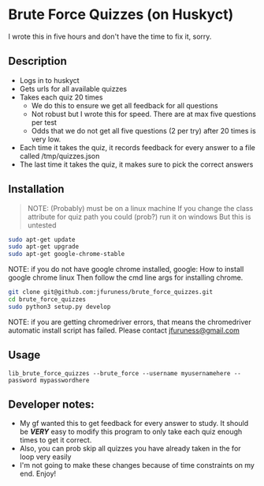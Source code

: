 # Brute Force Quizzes (on Huskyct)

I wrote this in five hours and don't have the time to fix it, sorry.

## Description
* Logs in to huskyct
* Gets urls for all available quizzes
* Takes each quiz 20 times
  * We do this to ensure we get all feedback for all questions
  * Not robust but I wrote this for speed. There are at max five questions per test
  * Odds that we do not get all five questions (2 per try) after 20 times is very low.
* Each time it takes the quiz, it records feedback for every answer to a file called /tmp/quizzes.json
* The last time it takes the quiz, it makes sure to pick the correct answers

## Installation

> NOTE: (Probably) must be on a linux machine
> If you change the class attribute for quiz path you could (prob?) run it on windows
> But this is untested

```bash
sudo apt-get update
sudo apt-get upgrade
sudo apt-get google-chrome-stable
```
NOTE: if you do not have google chrome installed, google: How to install google chrome linux
Then follow the cmd line args for installing chrome.

```bash
git clone git@github.com:jfuruness/brute_force_quizzes.git
cd brute_force_quizzes
sudo python3 setup.py develop
```
NOTE: if you are getting chromedriver errors, that means the chromedriver automatic install script has failed. Please contact jfuruness@gmail.com
## Usage
```
lib_brute_force_quizzes --brute_force --username myusernamehere --password mypasswordhere
```

## Developer notes:
* My gf wanted this to get feedback for every answer to study. It should be ***VERY*** easy to modify this program to only take each quiz enough times to get it correct.
* Also, you can prob skip all quizzes you have already taken in the for loop very easily
* I'm not going to make these changes because of time constraints on my end. Enjoy!
